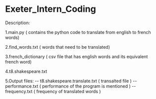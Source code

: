 # Exeter_Intern_Coding         

Description:

1.main.py ( contains the python code to translate from english to french words)

2.find_words.txt ( words that need to be translated)

3.french_dictionary ( csv file that has english words and its equivalent french word)

4.t8.shakespeare.txt

5.Output files: -- t8.shakespeare.translate.txt ( transalted file ) -- performance.txt ( performance of the program is mentioned ) -- frequency.txt ( frequency of translated words )
